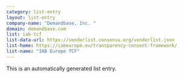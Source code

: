 ```yaml
---
category: list-entry
layout: list-entry
company-name: "Demandbase, Inc. "
domain: demandbase.com
list: iab-tcf
list-data-url: https://vendorlist.consensu.org/vendorlist.json
list-home: https://iabeurope.eu/transparency-consent-framework/
list-name: "IAB Europe TCF"
---
```


This is an automatically generated list entry.
